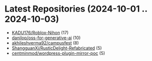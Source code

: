 # Latest Repositories (2024-10-01 .. 2024-10-03)

- [KADU176/Roblox-Nihon](https://github.com/KADU176/Roblox-Nihon) (17)
- [danilop/oss-for-generative-ai](https://github.com/danilop/oss-for-generative-ai) (10)
- [akhileshverma92/campusfest](https://github.com/akhileshverma92/campusfest) (8)
- [ShangguanXi/RusticDelight-Refabricated](https://github.com/ShangguanXi/RusticDelight-Refabricated) (5)
- [centminmod/wordpress-plugin-mirror-poc](https://github.com/centminmod/wordpress-plugin-mirror-poc) (5)
